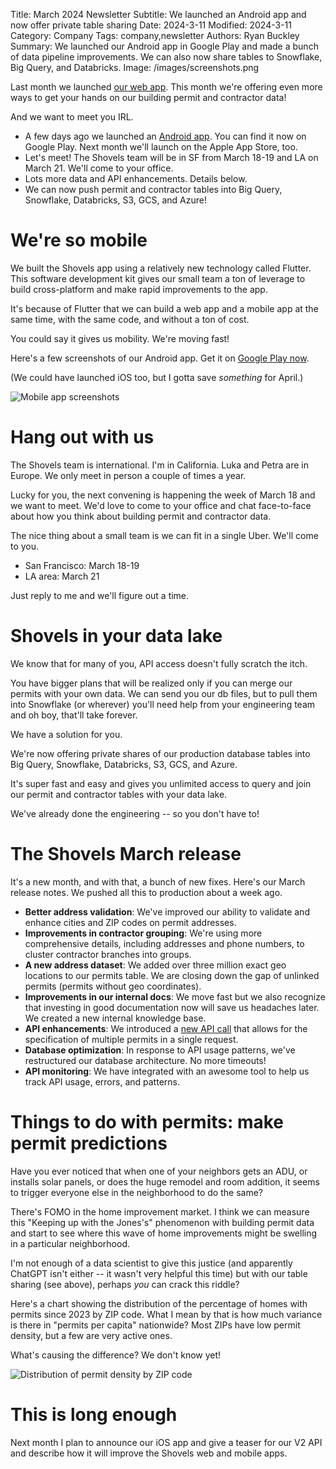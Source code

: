 Title: March 2024 Newsletter
Subtitle: We launched an Android app and now offer private table sharing
Date: 2024-3-11
Modified: 2024-3-11
Category: Company
Tags: company,newsletter
Authors: Ryan Buckley
Summary: We launched our Android app in Google Play and made a bunch of data pipeline improvements. We can also now share tables to Snowflake, Big Query, and Databricks.
Image: /images/screenshots.png


Last month we launched [our web app](https:/app.shovels.ai). This month we're offering even more ways to get your hands on our building permit and contractor data!

And we want to meet you IRL.

*   A few days ago we launched an [Android app](https://play.google.com/store/apps/details?id=com.shovels.shovels1). You can find it now on Google Play. Next month we'll launch on the Apple App Store, too. 
*   Let's meet! The Shovels team will be in SF from March 18-19 and LA on March 21. We'll come to your office. 
*   Lots more data and API enhancements. Details below.
*   We can now push permit and contractor tables into Big Query, Snowflake, Databricks, S3, GCS, and Azure! 

We're so mobile
===============

We built the Shovels app using a relatively new technology called Flutter. This software development kit gives our small team a ton of leverage to build cross-platform and make rapid improvements to the app.

It's because of Flutter that we can build a web app and a mobile app at the same time, with the same code, and without a ton of cost.

You could say it gives us mobility. We're moving fast! 

Here's a few screenshots of our Android app. Get it on [Google Play now](https://play.google.com/store/apps/details?id=com.shovels.shovels1).

(We could have launched iOS too, but I gotta save _something_ for April.)

![Mobile app screenshots]({static}/images/screenshots.png)

**Hang out with us**
====================

The Shovels team is international. I'm in California. Luka and Petra are in Europe. We only meet in person a couple of times a year.

Lucky for you, the next convening is happening the week of March 18 and we want to meet. We'd love to come to your office and chat face-to-face about how you think about building permit and contractor data. 

The nice thing about a small team is we can fit in a single Uber. We'll come to you. 

*   San Francisco: March 18-19   
*   LA area: March 21

Just reply to me and we'll figure out a time.

Shovels in your data lake
=========================

We know that for many of you, API access doesn't fully scratch the itch.

You have bigger plans that will be realized only if you can merge our permits with your own data. We can send you our db files, but to pull them into Snowflake (or wherever) you'll need help from your engineering team and oh boy, that'll take forever. 

We have a solution for you.

We're now offering private shares of our production database tables into Big Query, Snowflake, Databricks, S3, GCS, and Azure.

It's super fast and easy and gives you unlimited access to query and join our permit and contractor tables with your data lake.

We've already done the engineering -- so you don't have to! 

The Shovels March release
=========================

It's a new month, and with that, a bunch of new fixes. Here's our March release notes. We pushed all this to production about a week ago. 

*   **Better address validation**: We've improved our ability to validate and enhance cities and ZIP codes on permit addresses. 
*   **Improvements in contractor grouping**: We're using more comprehensive details, including addresses and phone numbers, to cluster contractor branches into groups.
*   **A new address dataset**: We added over three million exact geo locations to our permits table. We are closing down the gap of unlinked permits (permits without geo coordinates).
*   **Improvements in our internal docs**: We move fast but we also recognize that investing in good documentation now will save us headaches later. We created a new internal knowledge base.
*   **API enhancements**: We introduced a [new API call](https://shovels.redoc.ly/#operation/Permits/operation/get_permits_by_id_v1_permits_get) that allows for the specification of multiple permits in a single request.
*   **Database optimization**: In response to API usage patterns, we've restructured our database architecture. No more timeouts!
*   **API monitoring**: We have integrated with an awesome tool to help us track API usage, errors, and patterns.

Things to do with permits: make permit predictions
==================================================

Have you ever noticed that when one of your neighbors gets an ADU, or installs solar panels, or does the huge remodel and room addition, it seems to trigger everyone else in the neighborhood to do the same? 

There's FOMO in the home improvement market. I think we can measure this "Keeping up with the Jones's" phenomenon with building permit data and start to see where this wave of home improvements might be swelling in a particular neighborhood.

I'm not enough of a data scientist to give this justice (and apparently ChatGPT isn't either -- it wasn't very helpful this time) but with our table sharing (see above), perhaps _you_ can crack this riddle?

Here's a chart showing the distribution of the percentage of homes with permits since 2023 by ZIP code. What I mean by that is how much variance is there in "permits per capita" nationwide? Most ZIPs have low permit density, but a few are very active ones.

What's causing the difference? We don't know yet!

![Distribution of permit density by ZIP code]({static}/images/permits-distribution.png)

This is long enough
===================

Next month I plan to announce our iOS app and give a teaser for our V2 API and describe how it will improve the Shovels web and mobile apps.